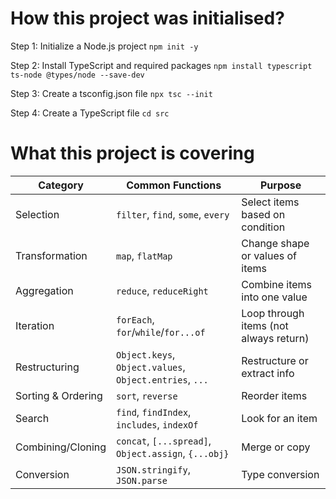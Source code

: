 # How this project was initialised?

Step 1: Initialize a Node.js project
```npm init -y```

Step 2: Install TypeScript and required packages
```npm install typescript ts-node @types/node --save-dev```

Step 3: Create a tsconfig.json file
```npx tsc --init```

Step 4: Create a TypeScript file
``` cd src ```


# What this project is covering
| Category             | Common Functions                                           | Purpose                                 |
|----------------------|------------------------------------------------------------|-----------------------------------------|
| Selection            | `filter`, `find`, `some`, `every`                          | Select items based on condition         |
| Transformation       | `map`, `flatMap`                                           | Change shape or values of items         |
| Aggregation          | `reduce`, `reduceRight`                                    | Combine items into one value            |
| Iteration            | `forEach`, `for`/`while`/`for...of`                        | Loop through items (not always return)  |
| Restructuring        | `Object.keys`, `Object.values`, `Object.entries`, `...`    | Restructure or extract info             |
| Sorting & Ordering   | `sort`, `reverse`                                          | Reorder items                           |
| Search               | `find`, `findIndex`, `includes`, `indexOf`                 | Look for an item                        |
| Combining/Cloning    | `concat`, `[...spread]`, `Object.assign`, `{...obj}`       | Merge or copy                           |
| Conversion           | `JSON.stringify`, `JSON.parse`                             | Type conversion                         |